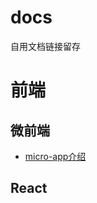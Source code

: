 # docs
自用文档链接留存

# 前端
## 微前端
* [micro-app介绍](https://github.com/micro-zoe/micro-app/issues/8)
## React
